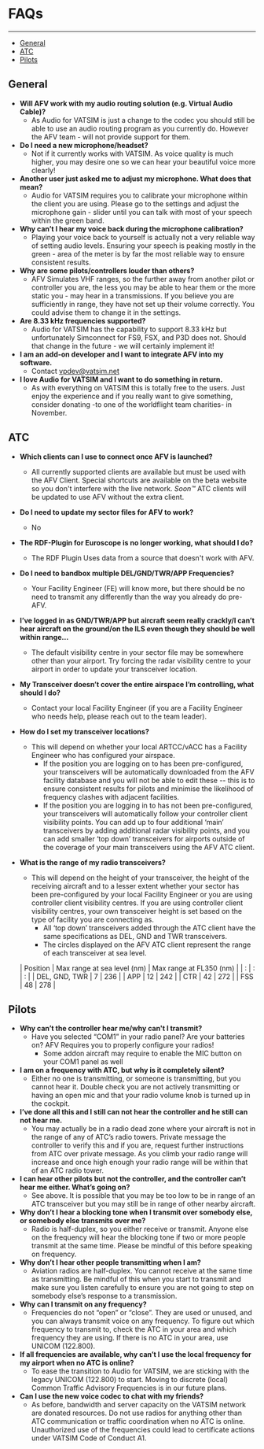 # FAQs

---

- [General](#general)
- [ATC](#atc)
- [Pilots](#pilots)

<a name="general"></a>
## General
- <b>Will AFV work with my audio routing solution (e.g. Virtual Audio Cable)?</b>
    - As Audio for VATSIM is just a change to the codec you should still be able to use an audio routing program as you currently do. However the AFV team - will not provide support for them. 
- <b>Do I need a new microphone/headset?</b>
    - Not if it currently works with VATSIM. As voice quality is much higher, you may desire one so we can hear your beautiful voice more clearly!
- <b>Another user just asked me to adjust my microphone. What does that mean?</b>
    - Audio for VATSIM requires you to calibrate your microphone within the client you are using. Please go to the settings and adjust the microphone gain - slider until you can talk with most of your speech within the green band.
- <b>Why can’t I hear my voice back during the microphone calibration?</b>
    - Playing your voice back to yourself is actually not a very reliable way of setting audio levels. Ensuring your speech is peaking mostly in the green - area of the meter is by far the most reliable way to ensure consistent results.
- <b>Why are some pilots/controllers louder than others?</b>
    - AFV Simulates VHF ranges, so the further away from another pilot or controller you are, the less you may be able to hear them or the more static you - may hear in a transmissions. If you believe you are sufficiently in range, they have not set up their volume correctly. You could advise them to change it in the settings.
- <b>Are 8.33 kHz frequencies supported?</b>
    - Audio for VATSIM has the capability to support 8.33 kHz but unfortunately Simconnect for FS9, FSX, and P3D does not. Should that change in the future - we will certainly implement it!
- <b>I am an add-on developer and I want to integrate AFV into my software.</b>
    - Contact vpdev@vatsim.net
- <b>I love Audio for VATSIM and I want to do something in return.</b>
    - As with everything on VATSIM this is totally free to the users. Just enjoy the experience and if you really want to give something, consider donating -to one of the worldflight team charities- in November.

<a name="atc"></a>
## ATC
- <b>Which clients can I use to connect once AFV is launched?</b>
    - All currently supported clients are available but must be used with the AFV Client. Special shortcuts are available on the beta website so you don't interfere with the live network. <i>Soon™</i> ATC clients will be updated to use AFV without the extra client.
- <b>Do I need to update my sector files for AFV to work?</b>
    - No
- <b>The RDF-Plugin for Euroscope is no longer working, what should I do?</b>
    - The RDF Plugin Uses data from a source that doesn't work with AFV.
- <b>Do I need to bandbox multiple DEL/GND/TWR/APP Frequencies?</b>
    - Your Facility Engineer (FE) will know more, but there should be no need to transmit any differently than the way you already do pre-AFV.
- <b>I’ve logged in as GND/TWR/APP but aircraft seem really crackly/I can’t hear aircraft on the ground/on the ILS even though they should be well within range…</b>
    - The default visibility centre in your sector file may be somewhere other than your airport. Try forcing the radar visibility centre to your airport in order to update your transceiver location.
- <b>My Transceiver doesn’t cover the entire airspace I’m controlling, what should I do?</b>
    - Contact your local Facility Engineer (if you are a Facility Engineer who needs help, please reach out to the team leader).
- <b>How do I set my transceiver locations?</b>
    - This will depend on whether your local ARTCC/vACC has a Facility Engineer who has configured your airspace.
        - If the position you are logging on to has been pre-configured, your transceivers will be automatically downloaded from the AFV facility database and you will not be able to edit these -- this is to ensure consistent results for pilots and minimise the likelihood of frequency clashes with adjacent facilities.
        - If the position you are logging in to has not been pre-configured, your transceivers will automatically follow your controller client visibility points. You can add up to four additional ‘main’ transceivers by adding additional radar visibility points, and you can add smaller ‘top down’ transceivers for airports outside of the coverage of your main transceivers using the AFV ATC client.
- <b>What is the range of my radio transceivers?</b>
    - This will depend on the height of your transceiver, the height of the receiving aircraft and to a lesser extent whether your sector has been pre-configured by your local Facility Engineer or you are using controller client visibility centres. If you are using controller client visibility centres, your own transceiver height is set based on the type of facility you are connecting as.
        - All ‘top down’ transceivers added through the ATC client have the same specifications as DEL, GND and TWR transceivers.
        - The circles displayed on the AFV ATC client represent the range of each transceiver at sea level.

    | Position      | Max range at sea level (nm) | Max range at FL350 (nm) |
    | :             |   :                         |  :                      |
    | DEL, GND, TWR | 7                           | 236                     |
    | APP           | 12                          | 242                     |
    | CTR           | 42                          | 272                     |
    | FSS           | 48                          | 278                     |

<a name="pilots"></a>
## Pilots
- <b>Why can’t the controller hear me/why can't I transmit?</b>
    - Have you selected “COM1” in your radio panel? Are your batteries on? AFV Requires you to properly configure your radios!
        - Some addon aircraft may require to enable the MIC button on your COM1 panel as well
- <b>I am on a frequency with ATC, but why is it completely silent?</b>
    - Either no one is transmitting, or someone is transmitting, but you cannot hear it. Double check you are not actively transmitting or having an open mic and that your radio volume knob is turned up in the cockpit.
- <b>I’ve done all this and I still can not hear the controller and he still can not hear me.</b>
    - You may actually be in a radio dead zone where your aircraft is not in the range of any of ATC’s radio towers. Private message the controller to verify this and if you are, request further instructions from ATC over private message. As you climb your radio range will increase and once high enough your radio range will be within that of an ATC radio tower.
- <b>I can hear other pilots but not the controller, and the controller can’t hear me either. What’s going on?</b>
    - See above. It is possible that you may be too low to be in range of an ATC transceiver but you may still be in range of other nearby aircraft.
- <b>Why don’t I hear a blocking tone when I transmit over somebody else, or somebody else transmits over me?</b>
    - Radio is half-duplex, so you either receive or transmit. Anyone else on the frequency will hear the blocking tone if two or more people transmit at the same time. Please be mindful of this before speaking on frequency.
- <b>Why don’t I hear other people transmitting when I am?</b>
    - Aviation radios are half-duplex. You cannot receive at the same time as transmitting. Be mindful of this when you start to transmit and make sure you listen carefully to ensure you are not going to step on somebody else’s response to a transmission.
- <b>Why can I transmit on any frequency?</b>
    - Frequencies do not “open” or “close”. They are used or unused, and you can always transmit voice on any frequency. To figure out which frequency to transmit to, check the ATC in your area and which frequency they are using. If there is no ATC in your area, use UNICOM (122.800).
- <b>If all frequencies are available, why can’t I use the local frequency for my airport when no ATC is online?</b>
    - To ease the transition to Audio for VATSIM, we are sticking with the legacy UNICOM (122.800) to start. Moving to discrete (local) Common Traffic Advisory Frequencies is in our future plans.
- <b>Can I use the new voice codec to chat with my friends?</b>
    - As before, bandwidth and server capacity on the VATSIM network are donated resources. Do not use radios for anything other than ATC communication or traffic coordination when no ATC is online. Unauthorized use of the frequencies could lead to certificate actions under VATSIM Code of Conduct A1. 
